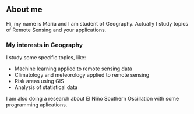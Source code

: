 ## About me
Hi, my name is Maria and I am student of Geography. Actually I study topics of Remote Sensing and your applications. 

### My interests in Geography
I study some specific topics, like:
- Machine learning applied to remote sensing data
- Climatology and meteorology applied to remote sensing
- Risk areas using GIS
- Analysis of statistical data

I am also doing a research about El Niño Southern Oscillation with some programming aplications. 
